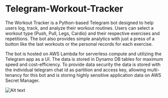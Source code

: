 # Telegram-Workout-Tracker
 
The Workout Tracker is a Python-based Telegram bot designed to help users log, track, and analyze their workout routines.
Users can select a workout type (Push, Pull, Legs, Cardio) and their respective exercises and repetitions. The bot also provides simple analytics with just a press of a button like the last workouts or the personal records for each exercise. 

The bot is hosted on AWS Lambda for serverless compute and utilizing the Telegram app as a UI. The data is stored in Dynamo DB tables for maximum speed and cost-efficiency. 
To provide data security the data is stored with the individual telegram chat id as partition and access key, allowing multi-tenancy for this bot and is storing highly sensitive application data on AWS Secret Manager. 

![Alt text](Workout-Architecture.png "Optional title")
